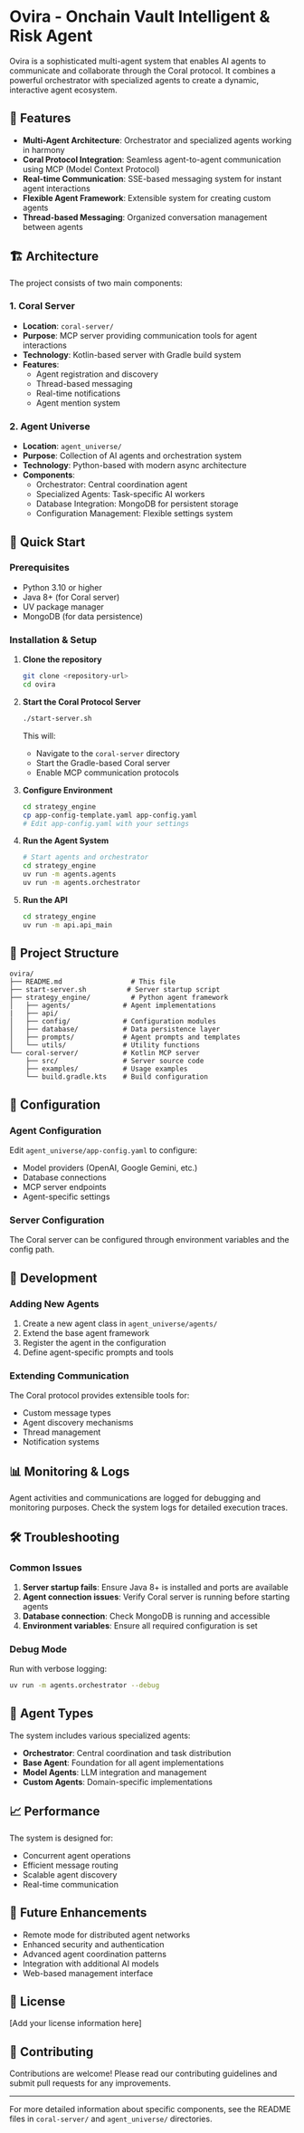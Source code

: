 # Ovira - Onchain Vault Intelligent & Risk Agent

Ovira is a sophisticated multi-agent system that enables AI agents to communicate and collaborate through the Coral protocol. It combines a powerful orchestrator with specialized agents to create a dynamic, interactive agent ecosystem.

## 🌟 Features

- **Multi-Agent Architecture**: Orchestrator and specialized agents working in harmony
- **Coral Protocol Integration**: Seamless agent-to-agent communication using MCP (Model Context Protocol)
- **Real-time Communication**: SSE-based messaging system for instant agent interactions
- **Flexible Agent Framework**: Extensible system for creating custom agents
- **Thread-based Messaging**: Organized conversation management between agents

## 🏗️ Architecture

The project consists of two main components:

### 1. Coral Server
- **Location**: `coral-server/`
- **Purpose**: MCP server providing communication tools for agent interactions
- **Technology**: Kotlin-based server with Gradle build system
- **Features**: 
  - Agent registration and discovery
  - Thread-based messaging
  - Real-time notifications
  - Agent mention system

### 2. Agent Universe
- **Location**: `agent_universe/`
- **Purpose**: Collection of AI agents and orchestration system
- **Technology**: Python-based with modern async architecture
- **Components**:
  - Orchestrator: Central coordination agent
  - Specialized Agents: Task-specific AI workers
  - Database Integration: MongoDB for persistent storage
  - Configuration Management: Flexible settings system

## 🚀 Quick Start

### Prerequisites

- Python 3.10 or higher
- Java 8+ (for Coral server)
- UV package manager
- MongoDB (for data persistence)

### Installation & Setup

1. **Clone the repository**
   ```bash
   git clone <repository-url>
   cd ovira
   ```

2. **Start the Coral Protocol Server**
   ```bash
   ./start-server.sh
   ```
   This will:
   - Navigate to the `coral-server` directory
   - Start the Gradle-based Coral server
   - Enable MCP communication protocols

3. **Configure Environment**
   ```bash
   cd strategy_engine
   cp app-config-template.yaml app-config.yaml
   # Edit app-config.yaml with your settings
   ```

4. **Run the Agent System**
   ```bash
   # Start agents and orchestrator
   cd strategy_engine
   uv run -m agents.agents
   uv run -m agents.orchestrator
   ```

5. **Run the API**
   ```bash
   cd strategy_engine
   uv run -m api.api_main
   ```

## 📁 Project Structure

```
ovira/
├── README.md                 # This file
├── start-server.sh          # Server startup script
├── strategy_engine/          # Python agent framework
│   ├── agents/             # Agent implementations
|   ├── api/
│   ├── config/             # Configuration modules
│   ├── database/           # Data persistence layer
│   ├── prompts/            # Agent prompts and templates
│   └── utils/              # Utility functions
└── coral-server/           # Kotlin MCP server
    ├── src/                # Server source code
    ├── examples/           # Usage examples
    └── build.gradle.kts    # Build configuration
```

## 🔧 Configuration

### Agent Configuration
Edit `agent_universe/app-config.yaml` to configure:
- Model providers (OpenAI, Google Gemini, etc.)
- Database connections
- MCP server endpoints
- Agent-specific settings

### Server Configuration
The Coral server can be configured through environment variables and the config path.

## 🤝 Development

### Adding New Agents
1. Create a new agent class in `agent_universe/agents/`
2. Extend the base agent framework
3. Register the agent in the configuration
4. Define agent-specific prompts and tools

### Extending Communication
The Coral protocol provides extensible tools for:
- Custom message types
- Agent discovery mechanisms
- Thread management
- Notification systems

## 📊 Monitoring & Logs

Agent activities and communications are logged for debugging and monitoring purposes. Check the system logs for detailed execution traces.

## 🛠️ Troubleshooting

### Common Issues

1. **Server startup fails**: Ensure Java 8+ is installed and ports are available
2. **Agent connection issues**: Verify Coral server is running before starting agents
3. **Database connection**: Check MongoDB is running and accessible
4. **Environment variables**: Ensure all required configuration is set

### Debug Mode

Run with verbose logging:
```bash
uv run -m agents.orchestrator --debug
```

## 🤖 Agent Types

The system includes various specialized agents:
- **Orchestrator**: Central coordination and task distribution
- **Base Agent**: Foundation for all agent implementations
- **Model Agents**: LLM integration and management
- **Custom Agents**: Domain-specific implementations

## 📈 Performance

The system is designed for:
- Concurrent agent operations
- Efficient message routing
- Scalable agent discovery
- Real-time communication

## 🔮 Future Enhancements

- Remote mode for distributed agent networks
- Enhanced security and authentication
- Advanced agent coordination patterns
- Integration with additional AI models
- Web-based management interface

## 📄 License

[Add your license information here]

## 🤝 Contributing

Contributions are welcome! Please read our contributing guidelines and submit pull requests for any improvements.

---

For more detailed information about specific components, see the README files in `coral-server/` and `agent_universe/` directories.
